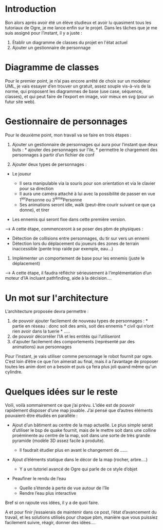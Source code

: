 # Introduction #

Bon alors après avoir été un élève studieux et avoir lu quasiment tous les tutoriaux de Ogre, je me lance enfin sur le projet. Dans les tâches que je me suis assigné pour l’instant, il y a juste :
  1. Établir un diagramme de classes du projet en l'état actuel
  1. Ajouter un gestionnaire de personnage

# Diagramme de classes #

Pour le premier point, je n’ai pas encore arrêté de choix sur un modeleur UML, je vais essayer d’en trouver un gratuit, assez souple vis-à-vis de la norme, qui proposent les diagrammes de base (use case, séquence, classes), et qui peut faire de l’export en image, voir mieux en svg (pour un futur site web).

# Gestionnaire de personnages #

Pour le deuxième point, mon travail va se faire en trois étapes :

  1. Ajouter un gestionnaire de personnages qui aura pour l’instant que deux buts :
    * ajouter des personnages sur l’ile,
    * permettre le chargement des personnages à partir d’un fichier de conf

  1. Ajouter deux types de personnages :

  * Le joueur
    * Il sera manipulable via la souris pour son orientation et via le clavier pour sa direction
    * Il aura une caméra attaché à lui avec la possibilité de passer en vue 1<sup>ier</sup>Personne ou 3<sup>ième</sup>Personne
    * Ses animations seront idle, walk (peut-être courir suivant ce que ça donne), et tirer

  * Les ennemis qui seront fixe dans cette première version.

--> A cette étape, commenceront à se poser des pbm de physiques :
  * Détection de collisions entre personnages, du tir sur vers un ennemi
  * Détection lors du déplacement du joueurs des zones de terrain inaccessible (pente trop raide par exemple, eau…)

  1. Implémenter un comportement de base pour les ennemis (juste le déplacement)

--> A cette étape, il faudra réfléchir sérieusement à l’implémentation d’un moteur d’IA incluant pathfinding, aide à la décision....

# Un mot sur l'architecture #

L’architecture proposée devra permettre :
  1. de pouvoir ajouter facilement de nouveau types de personnages :
    * partie en réseau : donc soit des amis, soit des ennemis
    * civil qui n’ont rien avoir dans la tuerie
    * …..
  1. de pouvoir décorréler l’IA et les entités qui l’utiliseront
  1. d'ajouter facilement des comportements (représenté par des animations) aux personnages

Pour l’instant, je vais utiliser comme personnage le robot fournit par ogre. C’est loin d’être ce que l’on aimerait au final, mais il a l’avantage de proposer toutes les anim dont on a besoin et puis ça fera plus joli quand même qu'un cylindre.

# Quelques idées sur le reste #

Voili, voilà sommairement ce que j’ai prévu. L’idée est de pouvoir rapidement disposer d’une map jouable. J’ai pensé que d’autres éléments pouvaient-être étudiés en parallèle :

  * Ajout d’un bâtiment au centre de la map actuelle. Le plus simple serait d’utiliser le bsp de quake fournit, mais de le mettre soit dans une colline proéminente au centre de la map, soit dans une sorte de très grande pyramide (modèle 3D assez facile à produite).
    * Il faudrait étudier plus en avant le changement de ……

  * Ajout d’éléments statique dans le décor de la map (rocher, arbre….)
    * Y a un tutoriel avancé de Ogre qui parle de ce style d’objet

  * Peaufiner le rendu de l’eau
    * Quelle s’étende à perte de vue autour de l’île
    * Rendre l’eau plus interactive

Bref si on rajoute vos idées, il y a de quoi faire.

A et pour finir j’essaierais de maintenir dans ce post, l’état d’avancement du travail, et les solutions utilisés pour chaque pbm, manière que vous puissiez facilement suivre, réagir, donner des idées….